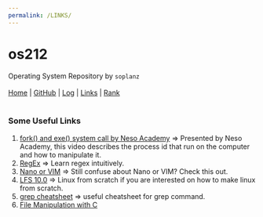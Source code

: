 ```yaml
---
permalink: /LINKS/
---
```

# os212
Operating System Repository by `soplanz`
<br><br>
[Home](https://soplanz.github.io/os212/) | [GitHub](https://github.com/Soplanz) | [Log](https://Soplanz.github.io/os212/TXT/mylog.txt) | [Links](https://soplanz.github.io/os212/LINKS/) | [Rank](https://Soplanz.github.io/os212/TXT/myrank.txt)
<br><br>
### Some Useful Links
1. [fork() and exe() system call by Neso Academy](https://www.youtube.com/watch?v=IFEFVXvjiHY&list=PLBlnK6fEyqRiVhbXDGLXDk_OQAeuVcp2O&index=33) => Presented by Neso Academy, this video describes the process id that run on the computer and how to manipulate it. 
2. [RegEx](https://regexr.com/) => Learn regex intuitively.
3. [Nano or VIM](https://www.linuxfordevices.com/tutorials/linux/nano-editor-vs-vim-editor) => Still confuse about Nano or VIM? Check this out.
4. [LFS 10.0](https://www.youtube.com/watch?v=lME57Z_lybU&list=PLyc5xVO2uDsD3DrDJB5LrTdCadiqr2HCp) => Linux from scratch if you are interested on how to make linux from scratch.
5. [grep cheatsheet](https://ryanstutorials.net/linuxtutorial/cheatsheetgrep.php) => useful cheatsheet for grep command. 
6. [File Manipulation with C](http://www.exforsys.com/tutorials/c-language/file-management-in-c.html)
